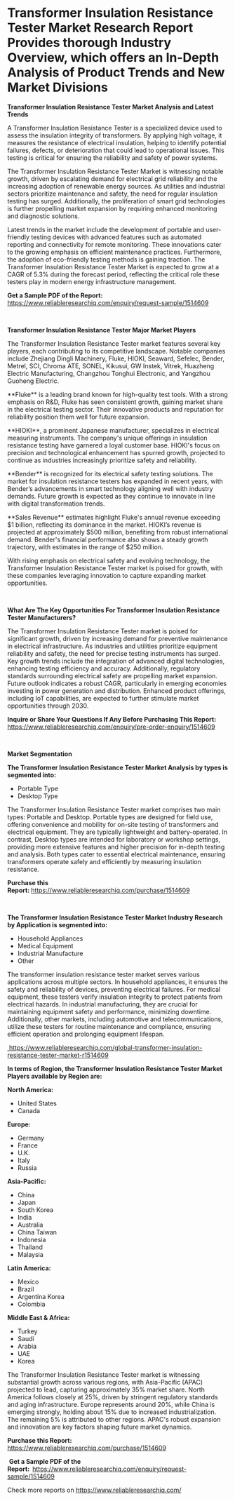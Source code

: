 <p><h1>Transformer Insulation Resistance Tester Market Research Report Provides thorough Industry Overview, which offers an In-Depth Analysis of Product Trends and New Market Divisions</h1></p><p><strong>Transformer Insulation Resistance Tester Market Analysis and Latest Trends</strong></p>
<p><p>A Transformer Insulation Resistance Tester is a specialized device used to assess the insulation integrity of transformers. By applying high voltage, it measures the resistance of electrical insulation, helping to identify potential failures, defects, or deterioration that could lead to operational issues. This testing is critical for ensuring the reliability and safety of power systems.</p><p>The Transformer Insulation Resistance Tester Market is witnessing notable growth, driven by escalating demand for electrical grid reliability and the increasing adoption of renewable energy sources. As utilities and industrial sectors prioritize maintenance and safety, the need for regular insulation testing has surged. Additionally, the proliferation of smart grid technologies is further propelling market expansion by requiring enhanced monitoring and diagnostic solutions.</p><p>Latest trends in the market include the development of portable and user-friendly testing devices with advanced features such as automated reporting and connectivity for remote monitoring. These innovations cater to the growing emphasis on efficient maintenance practices. Furthermore, the adoption of eco-friendly testing methods is gaining traction. The Transformer Insulation Resistance Tester Market is expected to grow at a CAGR of 5.3% during the forecast period, reflecting the critical role these testers play in modern energy infrastructure management.</p></p>
<p><strong>Get a Sample PDF of the Report:&nbsp;</strong> <a href="https://www.reliableresearchiq.com/enquiry/request-sample/1514609?utm_campaign=1837&utm_medium=2&utm_source=Github&utm_content=ia&utm_term=17012025&utm_id=transformer-insulation-resistance-tester">https://www.reliableresearchiq.com/enquiry/request-sample/1514609</a></p>
<p>&nbsp;</p>
<p><strong>Transformer Insulation Resistance Tester Major Market Players</strong></p>
<p><p>The Transformer Insulation Resistance Tester market features several key players, each contributing to its competitive landscape. Notable companies include Zhejiang Dingli Machinery, Fluke, HIOKI, Seaward, Sefelec, Bender, Metrel, SCI, Chroma ATE, SONEL, Kikusui, GW Instek, Vitrek, Huazheng Electric Manufacturing, Changzhou Tonghui Electronic, and Yangzhou Guoheng Electric.</p><p>**Fluke** is a leading brand known for high-quality test tools. With a strong emphasis on R&D, Fluke has seen consistent growth, gaining market share in the electrical testing sector. Their innovative products and reputation for reliability position them well for future expansion. </p><p>**HIOKI**, a prominent Japanese manufacturer, specializes in electrical measuring instruments. The company's unique offerings in insulation resistance testing have garnered a loyal customer base. HIOKI's focus on precision and technological enhancement has spurred growth, projected to continue as industries increasingly prioritize safety and reliability.</p><p>**Bender** is recognized for its electrical safety testing solutions. The market for insulation resistance testers has expanded in recent years, with Bender’s advancements in smart technology aligning well with industry demands. Future growth is expected as they continue to innovate in line with digital transformation trends.</p><p>**Sales Revenue** estimates highlight Fluke's annual revenue exceeding $1 billion, reflecting its dominance in the market. HIOKI’s revenue is projected at approximately $500 million, benefiting from robust international demand. Bender's financial performance also shows a steady growth trajectory, with estimates in the range of $250 million.</p><p>With rising emphasis on electrical safety and evolving technology, the Transformer Insulation Resistance Tester market is poised for growth, with these companies leveraging innovation to capture expanding market opportunities.</p></p>
<p>&nbsp;</p>
<p><strong>What Are The Key Opportunities For Transformer Insulation Resistance Tester Manufacturers?</strong></p>
<p><p>The Transformer Insulation Resistance Tester market is poised for significant growth, driven by increasing demand for preventive maintenance in electrical infrastructure. As industries and utilities prioritize equipment reliability and safety, the need for precise testing instruments has surged. Key growth trends include the integration of advanced digital technologies, enhancing testing efficiency and accuracy. Additionally, regulatory standards surrounding electrical safety are propelling market expansion. Future outlook indicates a robust CAGR, particularly in emerging economies investing in power generation and distribution. Enhanced product offerings, including IoT capabilities, are expected to further stimulate market opportunities through 2030.</p></p>
<p><strong>Inquire or Share Your Questions If Any Before Purchasing This Report:</strong> <a href="https://www.reliableresearchiq.com/enquiry/pre-order-enquiry/1514609?utm_campaign=1837&utm_medium=2&utm_source=Github&utm_content=ia&utm_term=17012025&utm_id=transformer-insulation-resistance-tester">https://www.reliableresearchiq.com/enquiry/pre-order-enquiry/1514609</a></p>
<p>&nbsp;</p>
<p><strong>Market Segmentation</strong></p>
<p><strong>The Transformer Insulation Resistance Tester Market Analysis by types is segmented into:</strong></p>
<p><ul><li>Portable Type</li><li>Desktop Type</li></ul></p>
<p><p>The Transformer Insulation Resistance Tester market comprises two main types: Portable and Desktop. Portable types are designed for field use, offering convenience and mobility for on-site testing of transformers and electrical equipment. They are typically lightweight and battery-operated. In contrast, Desktop types are intended for laboratory or workshop settings, providing more extensive features and higher precision for in-depth testing and analysis. Both types cater to essential electrical maintenance, ensuring transformers operate safely and efficiently by measuring insulation resistance.</p></p>
<p><strong>Purchase this Report:&nbsp;</strong><a href="https://www.reliableresearchiq.com/purchase/1514609?utm_campaign=1837&utm_medium=2&utm_source=Github&utm_content=ia&utm_term=17012025&utm_id=transformer-insulation-resistance-tester">https://www.reliableresearchiq.com/purchase/1514609</a></p>
<p>&nbsp;</p>
<p><strong>The Transformer Insulation Resistance Tester Market Industry Research by Application is segmented into:</strong></p>
<p><ul><li>Household Appliances</li><li>Medical Equipment</li><li>Industrial Manufacture</li><li>Other</li></ul></p>
<p><p>The transformer insulation resistance tester market serves various applications across multiple sectors. In household appliances, it ensures the safety and reliability of devices, preventing electrical failures. For medical equipment, these testers verify insulation integrity to protect patients from electrical hazards. In industrial manufacturing, they are crucial for maintaining equipment safety and performance, minimizing downtime. Additionally, other markets, including automotive and telecommunications, utilize these testers for routine maintenance and compliance, ensuring efficient operation and prolonging equipment lifespan.</p></p>
<p><a href="https://www.reliableresearchiq.com/global-transformer-insulation-resistance-tester-market-r1514609?utm_campaign=1837&utm_medium=2&utm_source=Github&utm_content=ia&utm_term=17012025&utm_id=transformer-insulation-resistance-tester">&nbsp;https://www.reliableresearchiq.com/global-transformer-insulation-resistance-tester-market-r1514609</a></p>
<p><strong>In terms of Region, the Transformer Insulation Resistance Tester Market Players available by Region are:</strong></p>
<p>
    <p> <strong> North America: </strong>
        <ul>
            <li>United States</li>
            <li>Canada</li>
        </ul>
        </p> 
    <p> <strong> Europe: </strong>
        <ul>
            <li>Germany</li>
            <li>France</li>
            <li>U.K.</li>
            <li>Italy</li>
            <li>Russia</li>
        </ul>
        </p> 
    <p> <strong> Asia-Pacific: </strong>
        <ul>
            <li>China</li>
            <li>Japan</li>
            <li>South Korea</li>
            <li>India</li>
            <li>Australia</li>
            <li>China Taiwan</li>
            <li>Indonesia</li>
            <li>Thailand</li>
            <li>Malaysia</li>
        </ul>
        </p> 
    <p> <strong> Latin America: </strong>
        <ul>
            <li>Mexico</li>
            <li>Brazil</li>
            <li>Argentina Korea</li>
            <li>Colombia</li>
        </ul>
        </p> 
    <p> <strong> Middle East & Africa: </strong>
        <ul>
            <li>Turkey</li>
            <li>Saudi</li>
            <li>Arabia</li>
            <li>UAE</li>
            <li>Korea</li>
        </ul>
    </p>
    </p>
<p><p>The Transformer Insulation Resistance Tester market is witnessing substantial growth across various regions, with Asia-Pacific (APAC) projected to lead, capturing approximately 35% market share. North America follows closely at 25%, driven by stringent regulatory standards and aging infrastructure. Europe represents around 20%, while China is emerging strongly, holding about 15% due to increased industrialization. The remaining 5% is attributed to other regions. APAC's robust expansion and innovation are key factors shaping future market dynamics.</p></p>
<p><strong>Purchase this Report: </strong><a href="https://www.reliableresearchiq.com/purchase/1514609?utm_campaign=1837&utm_medium=2&utm_source=Github&utm_content=ia&utm_term=17012025&utm_id=transformer-insulation-resistance-tester">https://www.reliableresearchiq.com/purchase/1514609</a></p>
<p>&nbsp;<strong>Get a Sample PDF of the Report:&nbsp;&nbsp;</strong><a href="https://www.reliableresearchiq.com/enquiry/request-sample/1514609?utm_campaign=1837&utm_medium=2&utm_source=Github&utm_content=ia&utm_term=17012025&utm_id=transformer-insulation-resistance-tester">https://www.reliableresearchiq.com/enquiry/request-sample/1514609</a></p>
<p><strong></strong></p>
<p>Check more reports on <a href="https://www.reliableresearchiq.com/?utm_campaign=1837&utm_medium=2&utm_source=Github&utm_content=ia&utm_term=17012025&utm_id=transformer-insulation-resistance-tester">https://www.reliableresearchiq.com/</a></p>
